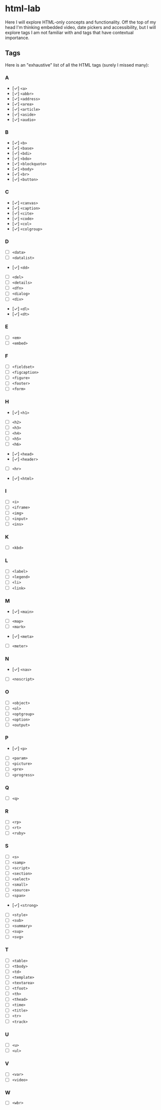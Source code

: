 # html-lab

Here I will explore HTML-only concepts and functionality.  Off the top of my head I'm thinking embedded video, date pickers and accessibility, but I will explore tags I am not familiar with and tags that have contextual importance.

## Tags

Here is an "exhaustive" list of all the HTML tags (surely I missed many):

### A

- [✓] `<a>`
- [✓] `<abbr>`
- [✓] `<address>`
- [✓] `<area>`
- [✓] `<article>`
- [✓] `<aside>`
- [✓] `<audio>`

### B

- [✓] `<b>`
- [✓] `<base>`
- [✓] `<bdi>`
- [✓] `<bdo>`
- [✓] `<blockquote>`
- [✓] `<body>`
- [✓] `<br>`
- [✓] `<button>`

### C

- [✓] `<canvas>`
- [✓] `<caption>`
- [✓] `<cite>`
- [✓] `<code>`
- [✓] `<col>`
- [✓] `<colgroup>`

### D

- [ ] `<data>`
- [ ] `<datalist>`
- [✓] `<dd>`
- [ ] `<del>`
- [ ] `<details>`
- [ ] `<dfn>`
- [ ] `<dialog>`
- [ ] `<div>`
- [✓] `<dl>`
- [✓] `<dt>`

### E

- [ ] `<em>`
- [ ] `<embed>`

### F

- [ ] `<fieldset>`
- [ ] `<figcaption>`
- [ ] `<figure>`
- [ ] `<footer>`
- [ ] `<form>`

### H

- [✓] `<h1>`
- [ ] `<h2>`
- [ ] `<h3>`
- [ ] `<h4>`
- [ ] `<h5>`
- [ ] `<h6>`
- [✓] `<head>`
- [✓] `<header>`
- [ ] `<hr>`
- [✓] `<html>`

### I

- [ ] `<i>`
- [ ] `<iframe>`
- [ ] `<img>`
- [ ] `<input>`
- [ ] `<ins>`

### K

- [ ] `<kbd>`

### L

- [ ] `<label>`
- [ ] `<legend>`
- [ ] `<li>`
- [ ] `<link>`

### M

- [✓] `<main>`
- [ ] `<map>`
- [ ] `<mark>`
- [✓] `<meta>`
- [ ] `<meter>`

### N

- [✓] `<nav>`
- [ ] `<noscript>`

### O

- [ ] `<object>`
- [ ] `<ol>`
- [ ] `<optgroup>`
- [ ] `<option>`
- [ ] `<output>`

### P

- [✓] `<p>`
- [ ] `<param>`
- [ ] `<picture>`
- [ ] `<pre>`
- [ ] `<progress>`

### Q

- [ ] `<q>`

### R

- [ ] `<rp>`
- [ ] `<rt>`
- [ ] `<ruby>`

### S

- [ ] `<s>`
- [ ] `<samp>`
- [ ] `<script>`
- [ ] `<section>`
- [ ] `<select>`
- [ ] `<small>`
- [ ] `<source>`
- [ ] `<span>`
- [✓] `<strong>`
- [ ] `<style>`
- [ ] `<sub>`
- [ ] `<summary>`
- [ ] `<sup>`
- [ ] `<svg>`

### T

- [ ] `<table>`
- [ ] `<tbody>`
- [ ] `<td>`
- [ ] `<template>`
- [ ] `<textarea>`
- [ ] `<tfoot>`
- [ ] `<th>`
- [ ] `<thead>`
- [ ] `<time>`
- [ ] `<title>`
- [ ] `<tr>`
- [ ] `<track>`

### U

- [ ] `<u>`
- [ ] `<ul>`

### V

- [ ] `<var>`
- [ ] `<video>`

### W

- [ ] `<wbr>`

